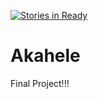 [![Stories in Ready](https://badge.waffle.io/aukai84/akahele.png?label=ready&title=Ready)](https://waffle.io/aukai84/akahele)
# Akahele
Final Project!!!
